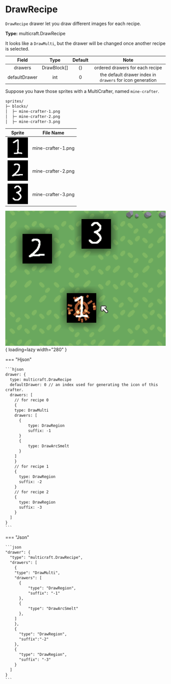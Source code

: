 # DrawRecipe

`DrawRecipe` drawer let you draw different images for each recipe.

**Type:** multicraft.DrawRecipe

It looks like a `DrawMulti`, but the drawer will be changed once another recipe is selected.

|     Field     |    Type     | Default |                           Note                            |
|:-------------:|:-----------:|:-------:|:---------------------------------------------------------:|
|    drawers    | DrawBlock[] |   {}    |              ordered drawers for each recipe              | 
| defaultDrawer |     int     |    0    | the default drawer index in `drawers` for icon generation |

Suppose you have those sprites with a MultiCrafter, named `mine-crafter`.

```
sprites/
├─ blocks/
│  ├─ mine-crafter-1.png
│  ├─ mine-crafter-2.png
│  ├─ mine-crafter-3.png
```

|                             Sprite                              |     File Name      |              
|:---------------------------------------------------------------:|:------------------:|
| ![mine-crafter-1.png](../assets/test-drawer/mine-crafter-1.png) | mine-crafter-1.png |
| ![mine-crafter-2.png](../assets/test-drawer/mine-crafter-2.png) | mine-crafter-2.png |
| ![mine-crafter-3.png](../assets/test-drawer/mine-crafter-3.png) | mine-crafter-3.png |

![DrawRecipe example](../assets/draw-recipes.gif){ loading=lazy width="280" }

=== "Hjson"

    ```hjson
    drawer: {
      type: multicraft.DrawRecipe
      defaultDrawer: 0 // an index used for generating the icon of this crafter. 
      drawers: [
        // for recipe 0
        { 
        type: DrawMulti
        drawers: [
          {
              type: DrawRegion
              suffix: -1
          }
          {
              type: DrawArcSmelt
          }
        ]
        }
        // for recipe 1
        { 
          type: DrawRegion
          suffix: -2
        }
        // for recipe 2
        { 
          type: DrawRegion
          suffix: -3
        }
      ]
    }
    ```

=== "Json"

    ```json
    "drawer": {
      "type": "multicraft.DrawRecipe",
      "drawers": [
        {
        "type": "DrawMulti",
        "drawers": [
          {
              "type": "DrawRegion",
              "suffix": "-1"
          },
          {
              "type": "DrawArcSmelt"
          },
        ]
        },
        {
          "type": "DrawRegion",
          "suffix":"-2"
        },
        {
          "type": "DrawRegion",
          "suffix": "-3"
        }
      ]
    }
    ```
